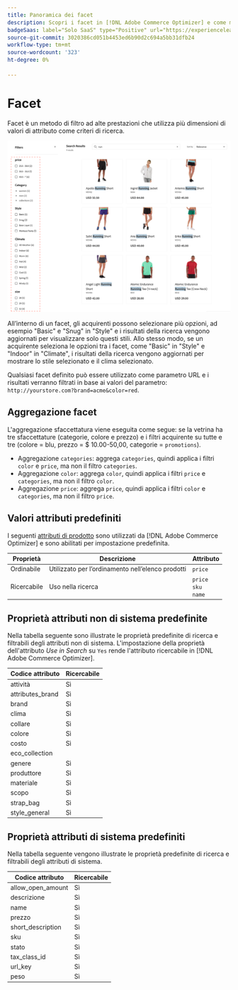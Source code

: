 ```yaml
---
title: Panoramica dei facet
description: Scopri i facet in [!DNL Adobe Commerce Optimizer] e come migliorano i risultati della ricerca.
badgeSaas: label="Solo SaaS" type="Positive" url="https://experienceleague.adobe.com/it/docs/commerce/user-guides/product-solutions" tooltip="Applicabile solo ai progetti Adobe Commerce as a Cloud Service e Adobe Commerce Optimizer (infrastruttura SaaS gestita da Adobe)."
source-git-commit: 3020386cd051b4453ed6b90d2c694a5bb31dfb24
workflow-type: tm+mt
source-wordcount: '323'
ht-degree: 0%

---
```


# Facet

Facet è un metodo di filtro ad alte prestazioni che utilizza più dimensioni di valori di attributo come criteri di ricerca.

![Risultati ricerca filtrati](../../assets/storefront-search-results-run.png)

All’interno di un facet, gli acquirenti possono selezionare più opzioni, ad esempio &quot;Basic&quot; e &quot;Snug&quot; in &quot;Style&quot; e i risultati della ricerca vengono aggiornati per visualizzare solo questi stili. Allo stesso modo, se un acquirente seleziona le opzioni tra i facet, come &quot;Basic&quot; in &quot;Style&quot; e &quot;Indoor&quot; in &quot;Climate&quot;, i risultati della ricerca vengono aggiornati per mostrare lo stile selezionato e il clima selezionato.

Qualsiasi facet definito può essere utilizzato come parametro URL e i risultati verranno filtrati in base ai valori del parametro: `http://yourstore.com?brand=acme&color=red`.

## Aggregazione facet

L&#39;aggregazione sfaccettatura viene eseguita come segue: se la vetrina ha tre sfaccettature (categorie, colore e prezzo) e i filtri acquirente su tutte e tre (colore = blu, prezzo = $ 10.00-50,00, categorie = `promotions`).

- Aggregazione `categories`: aggrega `categories`, quindi applica i filtri `color` e `price`, ma non il filtro `categories`.
- Aggregazione `color`: aggrega `color`, quindi applica i filtri `price` e `categories`, ma non il filtro `color`.
- Aggregazione `price`: aggrega `price`, quindi applica i filtri `color` e `categories`, ma non il filtro `price`.

## Valori attributi predefiniti

I seguenti [attributi di prodotto](https://developer-stage.adobe.com/commerce/services/composable-catalog/data-ingestion/api-reference/#operation/createProductMetadata) sono utilizzati da [!DNL Adobe Commerce Optimizer] e sono abilitati per impostazione predefinita.

| Proprietà | Descrizione | Attributo |
|---|---|---|
| Ordinabile | Utilizzato per l’ordinamento nell’elenco prodotti | `price` |
| Ricercabile | Uso nella ricerca | `price` <br />`sku`<br />`name` |

## Proprietà attributi non di sistema predefinite

Nella tabella seguente sono illustrate le proprietà predefinite di ricerca e filtrabili degli attributi non di sistema. L&#39;impostazione della proprietà dell&#39;attributo *Use in Search* su `Yes` rende l&#39;attributo ricercabile in [!DNL Adobe Commerce Optimizer].

| Codice attributo | Ricercabile |
|--- |--- |
| attività | Sì |
| attributes_brand | Sì |
| brand | Sì |
| clima | Sì |
| collare | Sì |
| colore | Sì |
| costo | Sì |
| eco_collection |
| genere | Sì |
| produttore | Sì |
| materiale | Sì |
| scopo | Sì |
| strap_bag | Sì |
| style_general | Sì |

## Proprietà attributi di sistema predefiniti

Nella tabella seguente vengono illustrate le proprietà predefinite di ricerca e filtrabili degli attributi di sistema.

| Codice attributo | Ricercabile |
|--- |--- |
| allow_open_amount | Sì |
| descrizione | Sì |
| name | Sì |
| prezzo | Sì |
| short_description | Sì |
| sku | Sì |
| stato | Sì |
| tax_class_id | Sì |
| url_key | Sì |
| peso | Sì |

